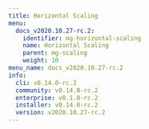 ```yaml
---
title: Horizontal Scaling
menu:
  docs_v2020.10.27-rc.2:
    identifier: mg-horizontal-scaling
    name: Horizontal Scaling
    parent: mg-scaling
    weight: 10
menu_name: docs_v2020.10.27-rc.2
info:
  cli: v0.14.0-rc.2
  community: v0.14.0-rc.2
  enterprise: v0.1.0-rc.2
  installer: v0.14.0-rc.2
  version: v2020.10.27-rc.2
---
```


